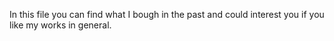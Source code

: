 In this file you can find what I bough in the past and could interest you if you like my works in general.



